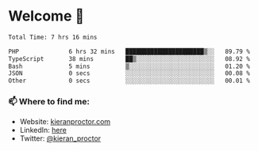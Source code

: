 # Welcome 🦘

<!--START_SECTION:waka-->

```txt
Total Time: 7 hrs 16 mins

PHP              6 hrs 32 mins   ██████████████████████▒░░   89.79 %
TypeScript       38 mins         ██▒░░░░░░░░░░░░░░░░░░░░░░   08.92 %
Bash             5 mins          ▒░░░░░░░░░░░░░░░░░░░░░░░░   01.20 %
JSON             0 secs          ░░░░░░░░░░░░░░░░░░░░░░░░░   00.08 %
Other            0 secs          ░░░░░░░░░░░░░░░░░░░░░░░░░   00.01 %
```

<!--END_SECTION:waka-->

### 📫 Where to find me:

-   Website: [kieranproctor.com](https://kieranproctor.com/)
-   LinkedIn: [here](https://www.linkedin.com/in/kieran-proctor-086b5a159/)
-   Twitter: [@kieran_proctor](https://twitter.com/kieran_proctor)
